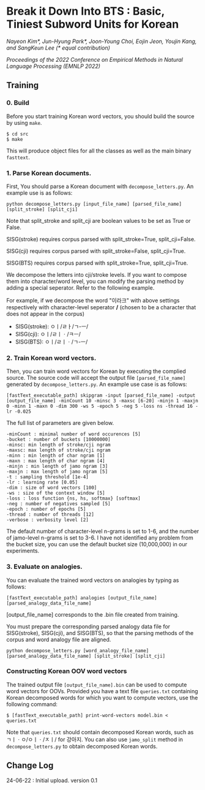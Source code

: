 # Break it Down Into BTS : Basic, Tiniest Subword Units for Korean

_Nayeon Kim*, Jun-Hyung Park*, Joon-Young Choi, Eojin Jeon, Youjin Kang, and SangKeun Lee (* equal contribution)_

_Proceedings of the 2022 Conference on Empirical Methods in Natural Language Processing (EMNLP 2022)_

## Training
### 0. Build
Before you start training Korean word vectors, you should build the source by using `make`.
```
$ cd src
$ make
```
This will produce object files for all the classes as well as the main binary `fasttext`.


### 1. Parse Korean documents.
First, You should parse a Korean document with `decompose_letters.py`. An example use is as follows:

```
python decompose_letters.py [input_file_name] [parsed_file_name] [split_stroke] [split_cji]
```
Note that split_stroke and split_cji are boolean values to be set as True or False.

SISG(stroke) requires corpus parsed with split_stroke=True, split_cji=False.

SISG(cji) requires corpus parsed with split_stroke=False, split_cji=True.

SISG(BTS) requires corpus parsed with split_stroke=True, split_cji=True.

We decompose the letters into cji/stroke levels. If you want to compose them into character/word level, you can modify the parsing method by adding a special seperator. Refer to the following example.

For example, if we decompose the word "이라크" with above settings respectively with character-level seperator <b>/</b> (chosen to be a character that does not appear in the corpus)

+ SISG(stroke): ㅇㅣ/ㄹㅏ/ㄱ-ㅡ/
+ SISG(cji): ㅇㅣ/ㄹㅣㆍ/ㅋㅡ/
+ SISG(BTS): ㅇㅣ/ㄹㅣㆍ/ㄱ-ㅡ/


### 2. Train Korean word vectors.
Then, you can train word vectors for Korean by executing the complied source. The source code will accept the output file `[parsed_file_name]`  generated by `decompose_letters.py`. An example use case is as follows:

```
[fastText_executable_path] skipgram -input [parsed_file_name] -output [output_file_name] -minCount 10 -minsc 3 -maxsc [6-20] -minjn 1 -maxjn 0 -minn 1 -maxn 0 -dim 300 -ws 5 -epoch 5 -neg 5 -loss ns -thread 16 -lr -0.025
```

The full list of parameters are given below.

```
-minCount : minimal number of word occurences [5]
-bucket : number of buckets [10000000]
-minsc: min length of stroke/cji ngram
-maxsc: max length of stroke/cji ngram
-minn : min length of char ngram [1]
-maxn : max length of char ngram [4]
-minjn : min length of jamo ngram [3]
-maxjn : max length of jamo ngram [5]
-t : sampling threshold [1e-4]
-lr : learning rate [0.05]
-dim : size of word vectors [100]
-ws : size of the context window [5]
-loss : loss function {ns, hs, softmax} [softmax]
-neg : number of negatives sampled [5]
-epoch : number of epochs [5]
-thread : number of threads [12]
-verbose : verbosity level [2]
```

The default number of character-level n-grams is set to 1-6, and the number of jamo-level n-grams is set to 3-6. I have not identified any problem from the bucket size, you can use the default bucket size (10,000,000) in our experiments.


### 3. Evaluate on analogies.
You can evaluate the trained word vectors on analogies by typing as follows: 

```
[fastText_executable_path] analogies [output_file_name] [parsed_analogy_data_file_name]
```

[output_file_name] corresponds to the .bin file created from training.

You must prepare the corresponding parsed analogy data file for SISG(stroke), SISG(cji), and SISG(BTS), so that the parsing methods of the corpus and word analogy file are aligned. 

```
python decompose_letters.py [word_analogy_file_name] [parsed_analogy_data_file_name] [split_stroke] [split_cji]
```


### Constructing Korean OOV word vectors
The trained output file `[output_file_name].bin` can be used to compute word vectors for OOVs. Provided you have a text file `queries.txt` containing Korean decomposed words for which you want to compute vectors, use the following command:

```
$ [fastText_executable_path] print-word-vectors model.bin < queries.txt
```

Note that  `queries.txt` should contain decomposed Korean words, such as ㄱㅣㆍㅇ/ㅇㅣㆍ/ㅈㅣ/ for 강아지. You can also use `jamo_split` method in `decompose_letters.py` to obtain decomposed Korean words.


## Change Log
24-06-22 : Initial upload. version 0.1
